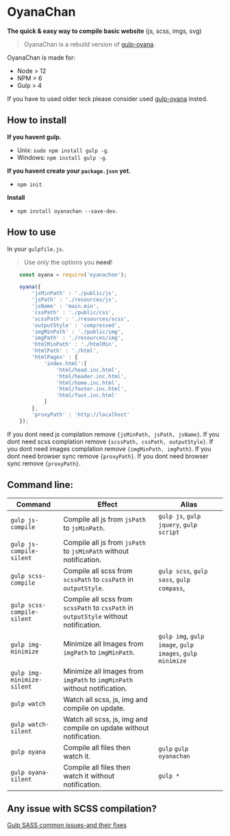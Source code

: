 # OyanaChan

**The quick & easy way to compile basic website** (js, scss, imgs, svg)


> OyanaChan is a rebuild version of [gulp-oyana](https://github.com/Oyana/oyanachan/tree/gulp-oyana).

OyanaChan is made for:
* Node > 12
* NPM > 6
* Gulp > 4

If you have to used older teck please consider used [gulp-oyana](https://github.com/Oyana/oyanachan/tree/gulp-oyana) insted.

## How to install

**If you havent gulp.**
* Unix: `sudo npm install gulp -g`.
* Windows: `npm install gulp -g`.

**If you havent create your `package.json` yet.**
* `npm init`

**Install**
* `npm install oyanachan --save-dev`.

## How to use

In your `gulpfile.js`.
> Use only the options you **need**!

```javascript
	const oyana = require('oyanachan');

	oyana({
		'jsMinPath' : './public/js',
		'jsPath' : './resources/js',
		'jsName' : 'main.min',
		'cssPath' : './public/css',
		'scssPath' : './resources/scss',
		'outputStyle' : 'compressed',
		'imgMinPath' : './public/img',
		'imgPath' : './resources/img',
		'htmlMinPath' : './htmlMin',
		'htmlPath' : './html',
		'htmlPages' : {
			'index.html':[
				'html/head.inc.html',
				'html/header.inc.html',
				'html/home.inc.html',
				'html/footer.inc.html',
				'html/foot.inc.html'
			]
		},
		'proxyPath' : 'http://localhost'
	});
```
   If you dont need js complation remove `{jsMinPath, jsPath, jsName}`.
   If you dont need scss complation remove `{scssPath, cssPath, outputStyle}`.
   If you dont need images complation remove `{imgMinPath, imgPath}`.
   If you dont need browser sync remove `{proxyPath}`.
   If you dont need browser sync remove `{proxyPath}`.

## Command line:

| Command | Effect | Alias |
|--------|-------|-------|
| `gulp js-compile` | Compile all js from `jsPath`  to `jsMinPath`. | `gulp js`, `gulp jquery`, `gulp script`  |
| `gulp js-compile-silent` | Compile all js from `jsPath`  to `jsMinPath` without notification. |   |
| `gulp scss-compile` | Compile all scss from `scssPath`  to `cssPath` in `outputStyle`.| `gulp scss`, `gulp sass`, `gulp compass`, |
| `gulp scss-compile-silent` | Compile all scss from `scssPath`  to `cssPath` in `outputStyle` without notification. |   |
| `gulp img-minimize` | Minimize all Images from `imgPath` to `imgMinPath`. | `gulp img`, `gulp image`, `gulp images`, `gulp minimize` |
| `gulp img-minimize-silent` | Minimize all Images from `imgPath` to `imgMinPath` without notification. | |
| `gulp watch` | Watch all scss, js, img and compile on update. |   |
| `gulp watch-silent` | Watch all scss, js, img and compile on update without notification. |   |
| `gulp oyana` | Compile all files then watch it. | `gulp` `gulp oyanachan` |
| `gulp oyana-silent` | Compile all files then watch it without notification. | `gulp *` |

## Any issue with SCSS compilation?

[Gulp SASS common issues-and their fixes](https://github.com/dlmanning/gulp-sass/wiki/Common-Issues-and-Their-Fixes#partials-sporadically-not-found)
